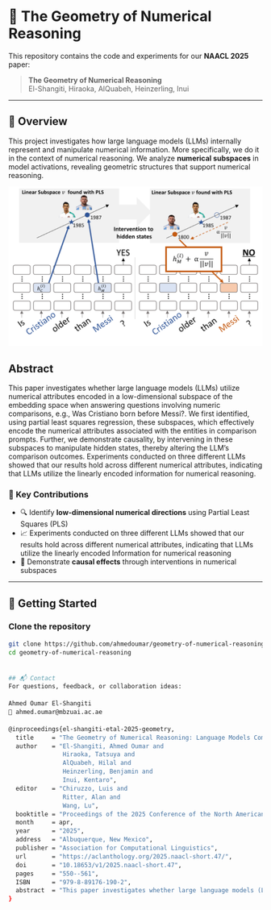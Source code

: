 # 🔢 The Geometry of Numerical Reasoning

This repository contains the code and experiments for our **NAACL 2025** paper:

> **The Geometry of Numerical Reasoning**  
> El-Shangiti, Hiraoka, AlQuabeh, Heinzerling, Inui

---

## 🧠 Overview

This project investigates how large language models (LLMs) internally represent and manipulate numerical information. More specifically, we do it in the context of numerical reasoning. We analyze **numerical subspaces** in model activations, revealing geometric structures that support numerical reasoning.

<p align="center">
  <img src="image.png" alt="Numerical Subspace Illustration" width="600"/>
</p>

## Abstract
This paper investigates whether large language
models (LLMs) utilize numerical attributes encoded in a low-dimensional subspace of the
embedding space when answering questions
involving numeric comparisons, e.g., Was Cristiano born before Messi?. We first identified,
using partial least squares regression, these subspaces, which effectively encode the numerical
attributes associated with the entities in comparison prompts. Further, we demonstrate causality, by intervening in these subspaces to manipulate hidden states, thereby altering the LLM’s
comparison outcomes. Experiments conducted
on three different LLMs showed that our results
hold across different numerical attributes, indicating that LLMs utilize the linearly encoded
information for numerical reasoning.


### 🔬 Key Contributions
- 🔍 Identify **low-dimensional numerical directions** using Partial Least Squares (PLS)
- 📈 Experiments conducted
on three different LLMs showed that our results
hold across different numerical attributes, indicating that LLMs utilize the linearly encoded
Information for numerical reasoning
- 🔁 Demonstrate **causal effects** through interventions in numerical subspaces

---

## 🚀 Getting Started

### Clone the repository

```bash
git clone https://github.com/ahmedoumar/geometry-of-numerical-reasoning.git
cd geometry-of-numerical-reasoning


## 📬 Contact
For questions, feedback, or collaboration ideas:

Ahmed Oumar El-Shangiti
📧 ahmed.oumar@mbzuai.ac.ae

@inproceedings{el-shangiti-etal-2025-geometry,
  title     = "The Geometry of Numerical Reasoning: Language Models Compare Numeric Properties in Linear Subspaces",
  author    = "El-Shangiti, Ahmed Oumar and
               Hiraoka, Tatsuya and
               AlQuabeh, Hilal and
               Heinzerling, Benjamin and
               Inui, Kentaro",
  editor    = "Chiruzzo, Luis and
               Ritter, Alan and
               Wang, Lu",
  booktitle = "Proceedings of the 2025 Conference of the North American Chapter of the Association for Computational Linguistics: Human Language Technologies (Volume 2: Short Papers)",
  month     = apr,
  year      = "2025",
  address   = "Albuquerque, New Mexico",
  publisher = "Association for Computational Linguistics",
  url       = "https://aclanthology.org/2025.naacl-short.47/",
  doi       = "10.18653/v1/2025.naacl-short.47",
  pages     = "550--561",
  ISBN      = "979-8-89176-190-2",
  abstract  = "This paper investigates whether large language models (LLMs) utilize numerical attributes encoded in a low-dimensional subspace of the embedding space when answering questions involving numeric comparisons, e.g., Was Cristiano born before Messi? We first identified, using partial least squares regression, these subspaces, which effectively encode the numerical attributes associated with the entities in comparison prompts. Further, we demonstrate causality, by intervening in these subspaces to manipulate hidden states, thereby altering the LLM's comparison outcomes. Experiments conducted on three different LLMs showed that our results hold across different numerical attributes, indicating that LLMs utilize the linearly encoded information for numerical reasoning."
}




